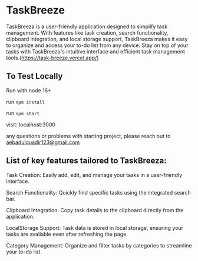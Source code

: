 # TaskBreeze

TaskBreeza is a user-friendly application designed to simplify task management. With features like task creation, search functionality, clipboard integration, and local storage support, TaskBreeza makes it easy to organize and access your to-do list from any device. Stay on top of your tasks with TaskBreeza's intuitive interface and efficient task management tools.(https://task-breeze.vercel.app/)

## To Test Locally

Run with node 16+

run `npm install`

run `npm start`

visit: localhost:3000

any questions or problems with starting project, please reach out to aebadulquadir123@gmail.com


## List of key features tailored to TaskBreeza:


Task Creation: Easily add, edit, and manage your tasks in a user-friendly interface.

Search Functionality: Quickly find specific tasks using the integrated search bar.

Clipboard Integration: Copy task details to the clipboard directly from the application.

LocalStorage Support: Task data is stored in local storage, ensuring your tasks are available even after refreshing the page.

Category Management: Organize and filter tasks by categories to streamline your to-do list.